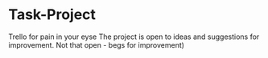 # Task-Project
 Trello for pain in your eyse
The project is open to ideas and suggestions for improvement. Not that open - begs for improvement)
